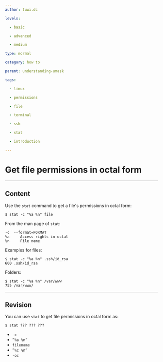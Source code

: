 ```yaml
---
author: tuwi.dc

levels:

  - basic

  - advanced

  - medium

type: normal

category: how to

parent: understanding-umask

tags:

  - linux

  - permissions

  - file

  - terminal

  - ssh

  - stat

  - introduction

---
```


# Get file permissions in octal form

---
## Content

Use the `stat` command to get a file's permissions in octal form:
```
$ stat -c "%a %n" file
```

From the man page of `stat`:
```
-c  --format=FORMAT
%a     Access rights in octal
%n     File name
```
Examples for files:
```
$ stat -c "%a %n" .ssh/id_rsa 
600 .ssh/id_rsa
```
Folders:
```
$ stat -c "%a %n" /var/www
755 /var/www/
```

---
## Revision

You can use `stat` to get file permissions in octal form as:
```
$ stat ??? ??? ???
```

* `-c`
* `”%a %n”`
* `filename`
* `”%c %n”`
* `-oc`

